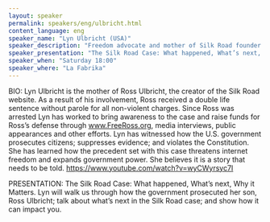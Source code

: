 ```yaml
---
layout: speaker
permalink: speakers/eng/ulbricht.html
content_language: eng
speaker_name: "Lyn Ulbricht (USA)"
speaker_description: "Freedom advocate and mother of Silk Road founder Ross Ulbricht"
speaker_presentation: "The Silk Road Case: What happened, What’s next, Why it Matters"
speaker_when: "Saturday 18:00"
speaker_where: "La Fabrika"
---
```

BIO:
Lyn Ulbricht is the mother of Ross Ulbricht, the creator of the Silk Road website. As a result of his involvement, Ross received a double life sentence without parole for all non-violent charges. Since Ross was arrested Lyn has worked to bring awareness to the case and raise funds for Ross’s defense through www.FreeRoss.org, media interviews, public appearances and other efforts. Lyn has witnessed how the U.S. government prosecutes citizens; suppresses evidence; and violates the Constitution. She has learned how the precedent set with this case threatens internet freedom and expands government power. She believes it is a story that needs to be told.
https://www.youtube.com/watch?v=wyCWyrsyc7I

PRESENTATION: The Silk Road Case: What happened, What’s next, Why it Matters.
Lyn will walk us through how the government prosecuted her son, Ross Ulbricht; talk about what’s next in the Silk Road case; and show how it can impact you.

